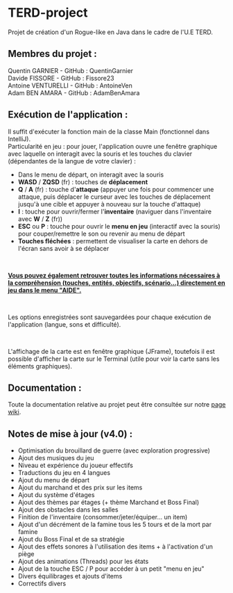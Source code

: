 # TERD-project
Projet de création d'un Rogue-like en Java dans le cadre de l'U.E TERD.


## Membres du projet : 
Quentin GARNIER - GitHub : QuentinGarnier  
Davide FISSORE - GitHub : Fissore23  
Antoine VENTURELLI - GitHub : AntoineVen  
Adam BEN AMARA - GitHub : AdamBenAmara  


## Exécution de l'application :
Il suffit d'exécuter la fonction main de la classe Main (fonctionnel dans IntelliJ).  
Particularité en jeu : pour jouer, l'application ouvre une fenêtre graphique avec laquelle on interagit avec la souris et les touches du clavier (dépendantes de la langue de votre clavier) :  
- Dans le menu de départ, on interagit avec la souris  
- **WASD** / **ZQSD** (fr) : touches de **déplacement**  
- **Q** / **A** (fr) : touche d'**attaque** (appuyer une fois pour commencer une attaque, puis déplacer le curseur avec les touches de déplacement jusqu'à une cible et appuyer à nouveau sur la touche d'attaque)  
- **I** : touche pour ouvrir/fermer l'**inventaire** (naviguer dans l'inventaire avec **W** / **Z** (fr))  
- **ESC** ou **P** : touche pour ouvrir le **menu en jeu** (interactif avec la souris) pour couper/remettre le son ou revenir au menu de départ  
- **Touches fléchées** : permettent de visualiser la carte en dehors de l'écran sans avoir à se déplacer  
<br /> 

<ins>**Vous pouvez également retrouver toutes les informations nécessaires à la compréhension (touches, entités, objectifs, scénario...) directement en jeu dans le menu "AIDE".**</ins>  

<br /> 

Les options enregistrées sont sauvegardées pour chaque exécution de l'application (langue, sons et difficulté).  

<br />

L'affichage de la carte est en fenêtre graphique (JFrame), toutefois il est possible d'afficher la carte sur le Terminal (utile pour voir la carte sans les éléments graphiques).


## Documentation :
Toute la documentation relative au projet peut être consultée sur notre [page wiki](https://github.com/QuentinGarnier/TERD-project/wiki).  


## Notes de mise à jour (v4.0) :

- Optimisation du brouillard de guerre (avec exploration progressive)
- Ajout des musiques du jeu
- Niveau et expérience du joueur effectifs
- Traductions du jeu en 4 langues
- Ajout du menu de départ
- Ajout du marchand et des prix sur les items
- Ajout du système d'étages
- Ajout des thèmes par étages (+ thème Marchand et Boss Final)
- Ajout des obstacles dans les salles
- Finition de l'inventaire (consommer/jeter/équiper… un item)
- Ajout d'un décrément de la famine tous les 5 tours et de la mort par famine
- Ajout du Boss Final et de sa stratégie
- Ajout des effets sonores à l'utilisation des items + à l'activation d'un piège
- Ajout des animations (Threads) pour les états
- Ajout de la touche ESC / P pour accéder à un petit "menu en jeu"
- Divers équilibrages et ajouts d'items
- Correctifs divers
